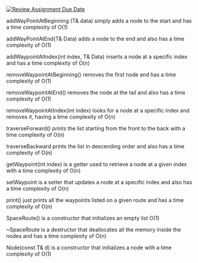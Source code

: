[![Review Assignment Due Date](https://classroom.github.com/assets/deadline-readme-button-22041afd0340ce965d47ae6ef1cefeee28c7c493a6346c4f15d667ab976d596c.svg)](https://classroom.github.com/a/j-DzvjBA)

addWayPointAtBeginning (T& data) simply adds a node to the start and has a time complexity of O(1)

addWayPointAtEnd(T& Data) adds a node to the end and also has a time complexity of O(1)

addWaypointAtIndex(int index, T& Data) inserts a node at a specific index and has a time complexity of O(n)

removeWaypointAtBeginning() removes the first node and has a time complexity of O(1)

removeWaypointAtEnd() removes the node at the tail and also has a time complexity of O(1)

removeWaypointAtIndex(int index) looks for a node at a specific index and removes it, having a time complexity of O(n)

traverseForward() prints the list starting from the front to the back with a time complexity of O(n)

traverseBackward prints the list in descending order and also has a time complexity of O(n)

getWaypoint(int index) is a getter used to retrieve a node at a given index with a time complexity of O(n)

setWaypoint is a setter that updates a node at a specific index and also has a time complexity of O(n)

print() just prints all the waypoints listed on a given route and has a time complexity of O(n)

SpaceRoute() is a constructor that initializes an empty list O(1)

~SpaceRoute is a destructor that deallocates all the memory inside the nodes and has a time complexity of O(n)

Node(const T& d) is a constructor that initializes a node with a time complexity of O(1)
